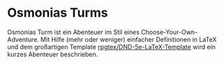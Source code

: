 # Osmonias Turms

Osmonias Turm ist ein Abenteuer im Stil eines Choose-Your-Own-Adventure.
Mit Hilfe (mehr oder weniger) einfacher Definitionen in LaTeX und dem großartigen Template [rpgtex/DND-5e-LaTeX-Template](https://github.com/rpgtex/DND-5e-LaTeX-Template) wird ein kurzes Abenteuer beschrieben.
